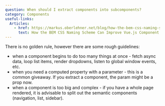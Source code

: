 ```yaml
---
question: When should I extract components into subcomponents?
category: Components
useful-links:
  Articles:
    - href: https://markus.oberlehner.net/blog/how-the-bem-css-naming-scheme-can-improve-vue-component-architecture/
      text: How the BEM CSS Naming Scheme Can Improve Vue.js Component Architecture
---
```


There is no golden rule, however there are some rough guidelines:

* when a component begins to do too many things at once - fetch async data, loop list items, render dropdowns, listen to global window events, etc.
* when you need a computed property with a parameter - this is a common giveaway. If you extract a component, the param might be a prop now.
* when a component is too big and complex - if you have a whole page rendered, it is advisable to split out the semantic components (navigation, list, sidebar).
